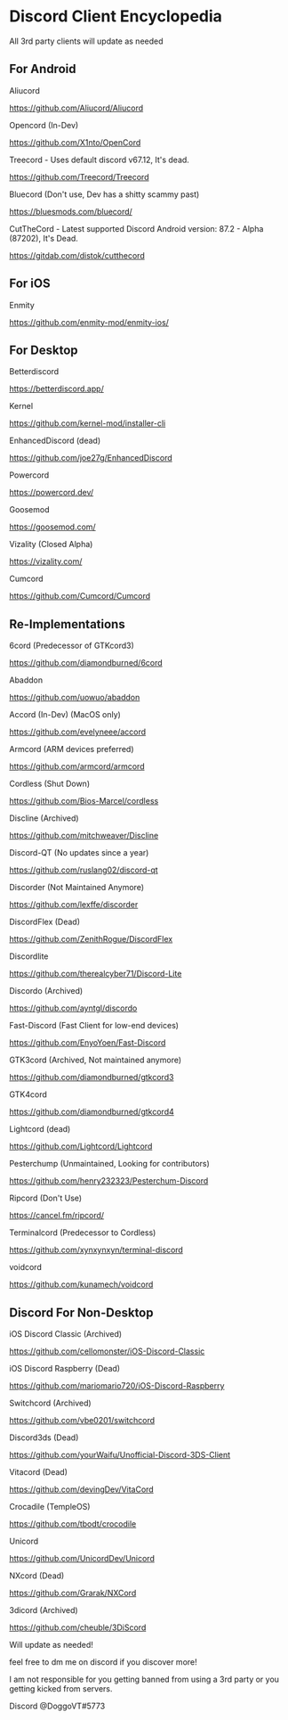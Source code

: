 # Discord Client Encyclopedia

All 3rd party clients will update as needed

## For Android

Aliucord

<https://github.com/Aliucord/Aliucord>

Opencord (In-Dev)

<https://github.com/X1nto/OpenCord>

Treecord - Uses default discord v67.12, It's dead.

<https://github.com/Treecord/Treecord>

Bluecord (Don't use, Dev has a shitty scammy past)

<https://bluesmods.com/bluecord/>

CutTheCord - Latest supported Discord Android version: 87.2 - Alpha (87202), It's Dead.

<https://gitdab.com/distok/cutthecord>

## For iOS

Enmity

<https://github.com/enmity-mod/enmity-ios/>

## For Desktop

Betterdiscord

<https://betterdiscord.app/>

Kernel

<https://github.com/kernel-mod/installer-cli>

EnhancedDiscord (dead)

<https://github.com/joe27g/EnhancedDiscord>

Powercord

<https://powercord.dev/>

Goosemod

<https://goosemod.com/>

Vizality (Closed Alpha)

<https://vizality.com/>

Cumcord

<https://github.com/Cumcord/Cumcord>

## Re-Implementations

6cord (Predecessor of GTKcord3)

<https://github.com/diamondburned/6cord>

Abaddon

<https://github.com/uowuo/abaddon>

Accord (In-Dev) (MacOS only)

<https://github.com/evelyneee/accord>

Armcord (ARM devices preferred)

<https://github.com/armcord/armcord>

Cordless (Shut Down)

<https://github.com/Bios-Marcel/cordless>

Discline (Archived)

<https://github.com/mitchweaver/Discline>

Discord-QT (No updates since a year)

<https://github.com/ruslang02/discord-qt>

Discorder (Not Maintained Anymore)

<https://github.com/lexffe/discorder>

DiscordFlex (Dead)

<https://github.com/ZenithRogue/DiscordFlex>

Discordlite

<https://github.com/therealcyber71/Discord-Lite>

Discordo (Archived)

<https://github.com/ayntgl/discordo>

Fast-Discord (Fast Client for low-end devices)

<https://github.com/EnyoYoen/Fast-Discord>

GTK3cord (Archived, Not maintained anymore)

<https://github.com/diamondburned/gtkcord3>

GTK4cord

<https://github.com/diamondburned/gtkcord4>

Lightcord (dead)

<https://github.com/Lightcord/Lightcord>

Pesterchump (Unmaintained, Looking for contributors)

<https://github.com/henry232323/Pesterchum-Discord>

Ripcord (Don't Use)

<https://cancel.fm/ripcord/>

Terminalcord (Predecessor to Cordless)

<https://github.com/xynxynxyn/terminal-discord>

voidcord

<https://github.com/kunamech/voidcord>

## Discord For Non-Desktop

iOS Discord Classic (Archived)

<https://github.com/cellomonster/iOS-Discord-Classic>

iOS Discord Raspberry (Dead)

<https://github.com/mariomario720/iOS-Discord-Raspberry>

Switchcord (Archived)

<https://github.com/vbe0201/switchcord>

Discord3ds (Dead)

<https://github.com/yourWaifu/Unofficial-Discord-3DS-Client>

Vitacord (Dead)

<https://github.com/devingDev/VitaCord>

Crocadile (TempleOS)

<https://github.com/tbodt/crocodile>

Unicord

<https://github.com/UnicordDev/Unicord>

NXcord (Dead)

<https://github.com/Grarak/NXCord>

3dicord (Archived)

<https://github.com/cheuble/3DiScord>

Will update as needed!

feel free to dm me on discord if you discover more!

I am not responsible for you getting banned from using a 3rd party or you getting kicked from servers.

Discord @DoggoVT#5773
